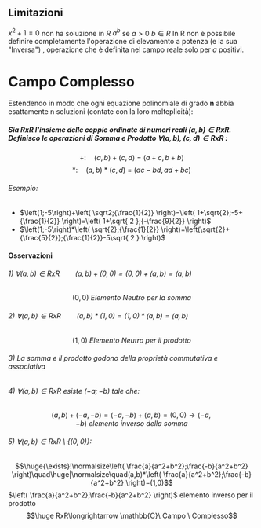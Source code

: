 ## Limitazioni
$x^2+1=0$ non ha soluzione in $R$ 
$a^b$ se $a>0 \ b \in R$
In $\mathrm{R}$ non è possibile definire completamente l'operazione di elevamento a potenza (e la sua "Inversa") , operazione che è definita nel campo reale solo per $a$ positivi.

# Campo Complesso
Estendendo in modo che ogni equazione polinomiale di grado **n** abbia esattamente n soluzioni (contate con la loro molteplicità):
##### Sia $RxR$ l'insieme delle coppie ordinate di numeri reali $(a,b)\in RxR$. Definisco le operazioni di **Somma** e **Prodotto** $\forall (a,b),(c,d)\in RxR$ :
$$+:\quad(a,b)+(c,d)\ =\ (a+c,b+b)$$$$*:\quad(a,b)*(c,d)\ =\ (ac-bd,ad+bc)$$
###### Esempio:
- $\left(1;-5\right)+\left( \sqrt2;{\frac{1}{2}} \right)=\left( 1+\sqrt{2};-5+{\frac{1}{2}} \right)=\left( 1+\sqrt{ 2 };{-\frac{9}{2}} \right)$
- $\left(1;-5\right)*\left( \sqrt{2};{\frac{1}{2}} \right)=\left(\sqrt{2}+{\frac{5}{2}};{\frac{1}{2}}-5\sqrt{ 2 } \right)$ 
#### Osservazioni
###### 1) $\forall(a,b) \in RxR\qquad (a,b)+(0,0)=(0,0)+(a,b)=(a,b)$ 
$$(0,0)\ Elemento\ Neutro\ per \ la\ somma$$
###### 2) $\forall(a,b) \in RxR\qquad (a,b)*(1,0)=(1,0)*(a,b)=(a,b)$ 
$$(1,0)\ Elemento\ Neutro\ per \ il\ prodotto$$
###### 3) La somma e il prodotto godono della proprietà commutativa e associativa
###### 4) $\forall(a,b) \in RxR$ esiste $(-a;-b)$ tale che:  
$$(a,b)+(-a,-b)=(-a,-b)+(a,b)=(0,0)\rightarrow (-a,-b)\ elemento\ inverso\ della\  somma$$
###### 5) $\forall(a,b) \in RxR$ \\ $\{(0,0)\}$:
$$\huge{\exists}!\normalsize\left( \frac{a}{a^2+b^2};\frac{-b}{a^2+b^2} \right)\quad\huge|\normalsize\quad(a,b)*\left( \frac{a}{a^2+b^2};\frac{-b}{a^2+b^2} \right)=(1,0)$$ $\left( \frac{a}{a^2+b^2};\frac{-b}{a^2+b^2} \right)$ elemento inverso per il prodotto
$$\huge RxR\longrightarrow \mathbb{C}\ Campo \ Complesso$$
